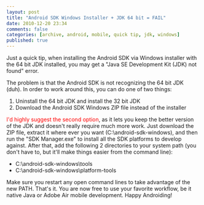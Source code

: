 ```yaml
---
layout: post
title: "Android SDK Windows Installer + JDK 64 bit = FAIL"
date: 2010-12-20 23:34
comments: false
categories: [archive, android, mobile, quick tip, jdk, windows]
published: true
---
```


Just a quick tip, when installing the Android SDK via Windows installer with the 64 bit JDK installed, you may get a "Java SE Development Kit (JDK) not found" error.

The problem is that the Android SDK is not recognizing the 64 bit JDK (duh).  In order to work around this, you can do one of two things:
<ol>
<li>Uninstall the 64 bit JDK and install the 32 bit JDK</li>
<li>Download the Android SDK Windows ZIP file instead of the installer</li>
</ol>

<span style="color:#ff0000;">I'd highly suggest the second option</span>, as it lets you keep the better version of the JDK and doesn't really require much more work.  Just download the ZIP file, extract it where ever you want (C:\android-sdk-windows), and then run the "SDK Manager.exe" to install all the SDK platforms to develop against.  After that, add the following 2 directories to your system path (you don't have to, but it'll make things easier from the command line):
<ul>
<li>C:\android-sdk-windows\tools</li>
<li>C:\android-sdk-windows\platform-tools</li>
</ul>
Make sure you restart any open command lines to take advantage of the new PATH.  That's it.  You are now free to use your favorite workflow, be it native Java or Adobe Air mobile development.  Happy Androiding!
